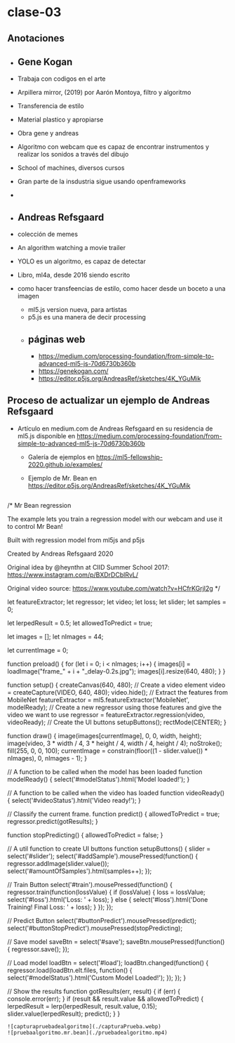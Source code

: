 # clase-03
## Anotaciones
* ## Gene Kogan
  
* Trabaja con codigos en el arte
* Arpillera mirror, (2019) por Aarón Montoya, filtro y algoritmo
* Transferencia de estilo
* Material plastico y apropiarse
* Obra gene y andreas
* Algoritmo con webcam que es capaz de encontrar instrumentos y realizar los sonidos a través del dibujo
* School of machines, diversos cursos
* Gran parte de la insdustria sigue usando openframeworks
* 
* ## Andreas Refsgaard
* colección de memes
* An algorithm watching a movie trailer
* YOLO es un algoritmo, es capaz de detectar
* Libro, ml4a, desde 2016 siendo escrito
* como hacer transfeencias de estilo, como hacer desde un boceto a una imagen
  * ml5.js version nueva, para artistas
  * p5.js es una manera de decir processing
  * 
    ## páginas web
    * <https://medium.com/processing-foundation/from-simple-to-advanced-ml5-js-70d6730b360b>
    * <https://genekogan.com/>
    * <https://editor.p5js.org/AndreasRef/sketches/4K_YGuMik>
    

## Proceso de actualizar un ejemplo de Andreas Refsgaard
* Artículo en medium.com de Andreas Refsgaard en su residencia de ml5.js disponible en <https://medium.com/processing-foundation/from-simple-to-advanced-ml5-js-70d6730b360b>

  * Galería de ejemplos en <https://ml5-fellowship-2020.github.io/examples/>
 
  * Ejemplo de Mr. Bean en <https://editor.p5js.org/AndreasRef/sketches/4K_YGuMik>

     ```javascript

/*
Mr Bean regression

The example lets you train a regression model with our webcam and use it to control Mr Bean! 

Built with regression model from ml5js and p5js

Created by Andreas Refsgaard 2020

Original idea by @heynthn at CIID Summer School 2017: 
https://www.instagram.com/p/BXDrDCblRvL/

Original video source: https://www.youtube.com/watch?v=HCfrKGrjI2g
*/

let featureExtractor;
let regressor;
let video;
let loss;
let slider;
let samples = 0;

let lerpedResult = 0.5;
let allowedToPredict = true;

let images = [];
let nImages = 44;

let currentImage = 0;

function preload() {
  for (let i = 0; i < nImages; i++) {
    images[i] = loadImage("frame_" + i + "_delay-0.2s.jpg");
    images[i].resize(640, 480);
  }
}

function setup() {
  createCanvas(640, 480);
  // Create a video element
  video = createCapture(VIDEO, 640, 480);
  video.hide();
  // Extract the features from MobileNet
  featureExtractor = ml5.featureExtractor('MobileNet', modelReady);
  // Create a new regressor using those features and give the video we want to use
  regressor = featureExtractor.regression(video, videoReady);
  // Create the UI buttons
  setupButtons();
  rectMode(CENTER);
}

function draw() {
  image(images[currentImage], 0, 0, width, height);
  image(video, 3 * width / 4, 3 * height / 4, width / 4, height / 4);
  noStroke();
  fill(255, 0, 0, 100);
  currentImage = constrain(floor((1 - slider.value()) * nImages), 0, nImages - 1);
}

// A function to be called when the model has been loaded
function modelReady() {
  select('#modelStatus').html('Model loaded!');
}

// A function to be called when the video has loaded
function videoReady() {
  select('#videoStatus').html('Video ready!');
}

// Classify the current frame.
function predict() {
  allowedToPredict = true;
  regressor.predict(gotResults);
}

function stopPredicting() {
  allowedToPredict = false;
}

// A util function to create UI buttons
function setupButtons() {
  slider = select('#slider');
  select('#addSample').mousePressed(function() {
    regressor.addImage(slider.value());
    select('#amountOfSamples').html(samples++);
  });

  // Train Button
  select('#train').mousePressed(function() {
    regressor.train(function(lossValue) {
      if (lossValue) {
        loss = lossValue;
        select('#loss').html('Loss: ' + loss);
      } else {
        select('#loss').html('Done Training! Final Loss: ' + loss);
      }
    });
  });

  // Predict Button
  select('#buttonPredict').mousePressed(predict);
  select('#buttonStopPredict').mousePressed(stopPredicting);

  // Save model
  saveBtn = select('#save');
  saveBtn.mousePressed(function() {
    regressor.save();
  });

  // Load model
  loadBtn = select('#load');
  loadBtn.changed(function() {
    regressor.load(loadBtn.elt.files, function() {
      select('#modelStatus').html('Custom Model Loaded!');
    });
  });
}

// Show the results
function gotResults(err, result) {
  if (err) {
    console.error(err);
  }
  if (result && result.value && allowedToPredict) {
    lerpedResult = lerp(lerpedResult, result.value, 0.15);
    slider.value(lerpedResult);
    predict();
  }
}
```
![capturapruebadealgoritmo](./capturaPrueba.webp)
![pruebaalgoritmo.mr.bean](./pruebadealgoritmo.mp4)
